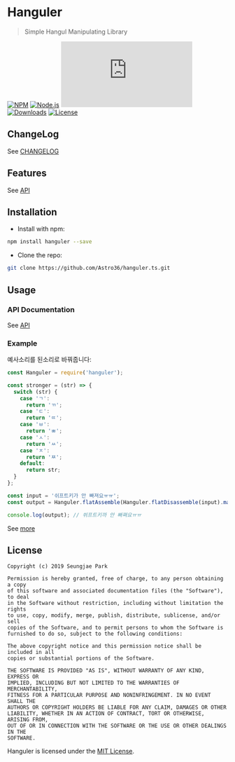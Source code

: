 # Hanguler

> Simple Hangul Manipulating Library

[![NPM](https://img.shields.io/npm/v/hanguler?logo=npm&logoColor=white&style=for-the-badge)](https://www.npmjs.com/package/hanguler)
[![Node.js](https://img.shields.io/node/v/hanguler?logo=node.js&logoColor=white&style=for-the-badge)](https://nodejs.org)
[![GitHub Workflow Status](https://img.shields.io/github/workflow/status/Astro36/hanguler.ts/Node.js?logo=github&logoColor=white&style=for-the-badge)](https://github.com/Astro36/hanguler.ts/actions)
[![Downloads](https://img.shields.io/npm/dt/hanguler?logo=npm&logoColor=white&style=for-the-badge)](https://www.npmjs.com/package/hanguler)
[![License](https://img.shields.io/npm/l/hanguler?style=for-the-badge)](./LICENSE)

## ChangeLog

See [CHANGELOG](./CHANGELOG.md)

## Features

See [API](https://astro36.github.io/hanguler.ts/index.html)

## Installation

- Install with npm:

```bash
npm install hanguler --save
```

- Clone the repo:

```bash
git clone https://github.com/Astro36/hanguler.ts.git
```

## Usage

### API Documentation

See [API](https://astro36.github.io/hanguler.ts/index.html)

### Example

예사소리를 된소리로 바꿔줍니다:

```javascript
const Hanguler = require('hanguler');

const stronger = (str) => {
  switch (str) {
    case 'ㄱ':
      return 'ㄲ';
    case 'ㄷ':
      return 'ㄸ';
    case 'ㅂ':
      return 'ㅃ';
    case 'ㅅ':
      return 'ㅆ';
    case 'ㅈ':
      return 'ㅉ';
    default:
      return str;
  }
};

const input = '쉬프트키가 안 빠져요ㅠㅠ';
const output = Hanguler.flatAssemble(Hanguler.flatDisassemble(input).map(stronger));

console.log(output); // 쒸프트키까 안 빠쪄요ㅠㅠ
```

See [more](./test/example.ts)

## License

```text
Copyright (c) 2019 Seungjae Park

Permission is hereby granted, free of charge, to any person obtaining a copy
of this software and associated documentation files (the "Software"), to deal
in the Software without restriction, including without limitation the rights
to use, copy, modify, merge, publish, distribute, sublicense, and/or sell
copies of the Software, and to permit persons to whom the Software is
furnished to do so, subject to the following conditions:

The above copyright notice and this permission notice shall be included in all
copies or substantial portions of the Software.

THE SOFTWARE IS PROVIDED "AS IS", WITHOUT WARRANTY OF ANY KIND, EXPRESS OR
IMPLIED, INCLUDING BUT NOT LIMITED TO THE WARRANTIES OF MERCHANTABILITY,
FITNESS FOR A PARTICULAR PURPOSE AND NONINFRINGEMENT. IN NO EVENT SHALL THE
AUTHORS OR COPYRIGHT HOLDERS BE LIABLE FOR ANY CLAIM, DAMAGES OR OTHER
LIABILITY, WHETHER IN AN ACTION OF CONTRACT, TORT OR OTHERWISE, ARISING FROM,
OUT OF OR IN CONNECTION WITH THE SOFTWARE OR THE USE OR OTHER DEALINGS IN THE
SOFTWARE.
```

Hanguler is licensed under the [MIT License](./LICENSE).
